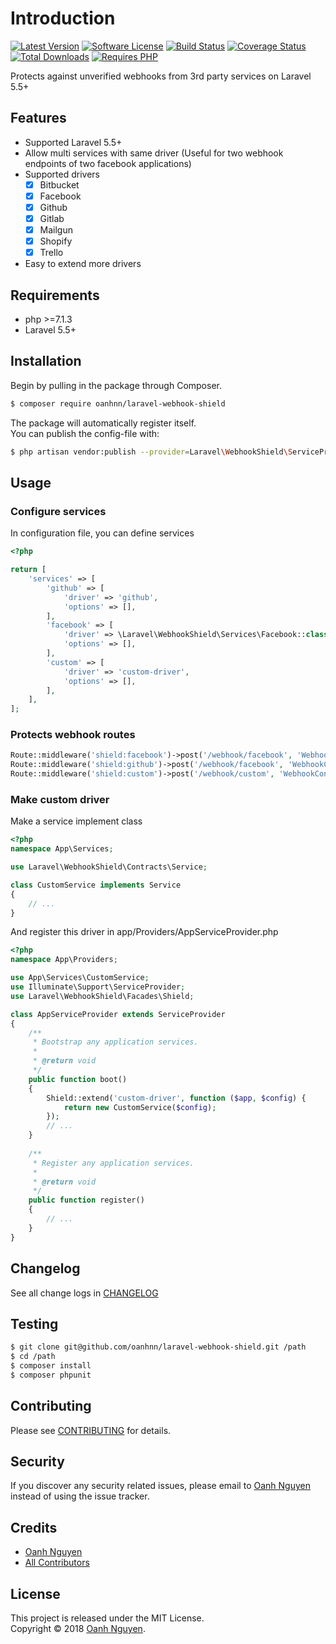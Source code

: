 # Introduction

[![Latest Version](https://img.shields.io/packagist/v/oanhnn/laravel-webhook-shield.svg)](https://packagist.org/packages/oanhnn/laravel-webhook-shield)
[![Software License](https://img.shields.io/github/license/oanhnn/laravel-webhook-shield.svg)](LICENSE.md)
[![Build Status](https://img.shields.io/travis/oanhnn/laravel-webhook-shield/master.svg)](https://travis-ci.org/oanhnn/laravel-webhook-shield)
[![Coverage Status](https://img.shields.io/coveralls/github/oanhnn/laravel-webhook-shield/master.svg)](https://coveralls.io/github/oanhnn/laravel-webhook-shield?branch=master)
[![Total Downloads](https://img.shields.io/packagist/dt/oanhnn/laravel-webhook-shield.svg)](https://packagist.org/packages/oanhnn/laravel-webhook-shield)
[![Requires PHP](https://img.shields.io/travis/php-v/oanhnn/laravel-webhook-shield.svg)](https://travis-ci.org/oanhnn/laravel-webhook-shield)

Protects against unverified webhooks from 3rd party services on Laravel 5.5+

## Features

* Supported Laravel 5.5+
* Allow multi services with same driver (Useful for two webhook endpoints of two facebook applications)
* Supported drivers
   - [x] Bitbucket
   - [x] Facebook
   - [x] Github
   - [x] Gitlab
   - [x] Mailgun
   - [x] Shopify
   - [x] Trello
* Easy to extend more drivers

## Requirements

* php >=7.1.3
* Laravel 5.5+

## Installation

Begin by pulling in the package through Composer.

```bash
$ composer require oanhnn/laravel-webhook-shield
```

The package will automatically register itself.   
You can publish the config-file with:

```bash
$ php artisan vendor:publish --provider=Laravel\WebhookShield\ServiceProvider
```

## Usage

### Configure services

In configuration file, you can define services

```php
<?php

return [
    'services' => [
        'github' => [
            'driver' => 'github',
            'options' => [],
        ],
        'facebook' => [
            'driver' => \Laravel\WebhookShield\Services\Facebook::class,
            'options' => [],
        ],
        'custom' => [
            'driver' => 'custom-driver',
            'options' => [],
        ],
    ],
];
```

### Protects webhook routes

```php
Route::middleware('shield:facebook')->post('/webhook/facebook', 'WebhookController@facebook');
Route::middleware('shield:github')->post('/webhook/facebook', 'WebhookController@github');
Route::middleware('shield:custom')->post('/webhook/custom', 'WebhookController@custom');
```

### Make custom driver

Make a service implement class

```php
<?php
namespace App\Services;

use Laravel\WebhookShield\Contracts\Service;

class CustomService implements Service
{
    // ...
}
```

And register this driver in app/Providers/AppServiceProvider.php

```php
<?php
namespace App\Providers;

use App\Services\CustomService;
use Illuminate\Support\ServiceProvider;
use Laravel\WebhookShield\Facades\Shield;

class AppServiceProvider extends ServiceProvider
{
    /**
     * Bootstrap any application services.
     *
     * @return void
     */
    public function boot()
    {
        Shield::extend('custom-driver', function ($app, $config) {
            return new CustomService($config);
        });
        // ...
    }
    
    /**
     * Register any application services.
     *
     * @return void
     */
    public function register()
    {
        // ...
    }
}
```

## Changelog

See all change logs in [CHANGELOG](CHANGELOG.md)

## Testing

```bash
$ git clone git@github.com/oanhnn/laravel-webhook-shield.git /path
$ cd /path
$ composer install
$ composer phpunit
```

## Contributing

Please see [CONTRIBUTING](CONTRIBUTING.md) for details.

## Security

If you discover any security related issues, please email to [Oanh Nguyen](mailto:oanhnn.bk@gmail.com) instead of 
using the issue tracker.

## Credits

- [Oanh Nguyen](https://github.com/oanhnn)
- [All Contributors](../../contributors)

## License

This project is released under the MIT License.   
Copyright © 2018 [Oanh Nguyen](https://oanhnn.github.io/).
